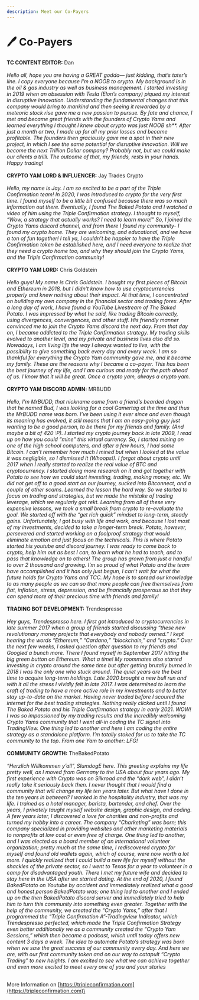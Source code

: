 ```yaml
---
description: Meet our Co-Payers
---
```


# 🖊 Co-Payers

**TC CONTENT EDITOR:** Dan\
\
_Hello all, hope you are having a GREAT godda— just kidding, that’s tater’s line. I copy everyone because I’m a NOOB to crypto. My background is in the oil & gas industry as well as business management. I started investing in 2019 when an obsession with Tesla (Elon’s company) piqued my interest in disruptive innovation. Understanding the fundamental changes that this company would bring to mankind and then seeing it rewarded by a meteoric stock rise gave me a new passion to pursue. By fate and chance, I met and became great friends with the founders of Crypto Yams and learned everything I thought I knew about crypto was just NOOB sh\*\*. After just a month or two, I made up for all my prior losses and became profitable. The founders then graciously gave me a spot in their new project, in which I see the same potential for disruptive innovation. Will we become the next Trillion Dollar company? Probably not, but we could make our clients a trilli. The outcome of that, my friends, rests in your hands. Happy trading!_\
\
**CRYPTO YAM LORD & INFLUENCER:** Jay Trades Crypto\
\
_Hello, my name is Jay. I am so excited to be a part of the Triple Confirmation team! In 2020, I was introduced to crypto for the very first time. I found myself to be a little bit confused because there was so much information out there. Eventually, I found The Baked Potato and I watched a video of him using the Triple Confirmation strategy. I thought to myself, “Wow, a strategy that actually works? I need to learn more!” So, I joined the Crypto Yams discord channel, and from there I found my community- I found my crypto home. They are welcoming, and educational, and we have a ton of fun together! I tell ya, I couldn’t be happier to have the Triple Confirmation token be established here, and I need everyone to realize that they need a crypto home too, and why they should join the Crypto Yams, and the Triple Confirmation community!_\
\
**CRYPTO YAM LORD:** Chris Goldstein\
\
_Hello guys! My name is Chris Goldstein. I bought my first pieces of Bitcoin and Ethereum in 2018, but I didn’t know how to use cryptocurrencies properly and knew nothing about their impact. At that time, I concentrated on building my own company in the financial sector and trading forex. After a long day of work, I have found a YouTube Livestream of The Baked Potato. I was impressed by what he said, like trading Bitcoin correctly, using divergences, convergences, and other stuff. His friendly manner convinced me to join the Crypto Yams discord the next day. From that day on, I became addicted to the Triple Confirmation strategy. My trading skills evolved to another level, and my private and business lives also did so. Nowadays, I am living life the way I always wanted to live, with the possibility to give something back every day and every week. I am so thankful for everything the Crypto Yam community gave me, and it became my family. These are the reasons why I became a co-payer. This has been the best journey of my life, and I am curious and ready for the path ahead of us. I know that it will be great. Once a crypto yam, always a crypto yam._\
\
**CRYPTO YAM DISCORD ADMIN:** MRBUDD\
\
_Hello, I’m MrBUDD, that nickname came from a friend’s bearded dragon that he named Bud, I was looking for a cool Gamertag at the time and thus the MrBUDD name was born. I’ve been using it ever since and even though its meaning has evolved, it still means that I am an easy-going guy just wanting to be a good person, to be there for my friends and family. (And maybe a bit of 420 :P). I started my crypto journey back in late 2009, I read up on how you could “mine” this virtual currency. So, I started mining on one of the high school computers, and after a few hours, I had some Bitcoin. I can’t remember how much I mined but when I looked at the value it was negligible, so I dismissed it (Whoops!). I forgot about crypto until 2017 when I really started to realize the real value of BTC and cryptocurrency. I started doing more research on it and got together with Potato to see how we could start investing, trading, making money, etc. We did not get off to a good start on our journey, sucked into Bitconnect, and a couple of other scams. Learned the lesson the hard way. So we started to focus on trading and strategies, but we made the mistake of trading leverage, which we regularly got rekt. Learning from all of these very expensive lessons, we took a small break from crypto to re-evaluate the goal. We started off with the “get rich quick” mindset to long-term, steady gains. Unfortunately, I got busy with life and work, and because I lost most of my investments, decided to take a longer-term break. Potato, however, persevered and started working on a foolproof strategy that would eliminate emotion and just focus on the technicals. This is where Potato started his youtube and discord journey. I was ready to come back to crypto, help him out as best I can, to learn what he had to teach, and to pass that knowledge on to others! The group has grown from just a handful to over 2 thousand and growing. I’m so proud of what Potato and the team have accomplished and it has only just begun, I can’t wait for what the future holds for Crypto Yams and TCC. My hope is to spread our knowledge to as many people as we can so that more people can free themselves from fiat, inflation, stress, depression, and be financially prosperous so that they can spend more of their precious time with friends and family!_\
\
**TRADING BOT DEVELOPMENT:** Trendespresso\
\
_Hey guys, Trendespresso here. I first got introduced to cryptocurrencies in late summer 2017 when a group of friends started discussing “these new revolutionary money projects that everybody and nobody owned.” I kept hearing the words “Ethereum,” “Cardano,” “blockchain,” and “crypto.” Over the next few weeks, I asked question after question to my friends and Googled a bunch more. There I found myself in September 2017 hitting the big green button on Ethereum. What a time! My roommates also started investing in crypto around the same time but after getting brutally burned in 2018 I was the only one who stuck around. The quiet years are the best time to acquire long-term holdings. Late 2020 brought a new bull run and with it all the stress I vividly felt in late 2017. I was determined to learn the craft of trading to have a more active role in my investments and to better stay up-to-date on the market. Having never traded before I scoured the internet for the best trading strategies. Nothing really clicked until I found The Baked Potato and his Triple Confirmation strategy in early 2021. WOW! I was so impassioned by my trading results and the incredibly welcoming Crypto Yams community that I went all-in coding the TC signal into TradingView. One thing led to another and here I am coding the entire strategy as a standalone platform. I’m totally stoked for us to take the TC community to the top. From one Yam to another: LFG!_\
\
**COMMUNITY GROWTH:** TheBakedPotato\
\
_“Herzlich Willkommen y’all”, SlumdogE here. This greeting explains my life pretty well, as I moved from Germany to the USA about four years ago. My first experience with Crypto was on Silkroad and the “dark web”, I didn’t really take it seriously back then. I never thought that I would find a community that will change my life ten years later. But what have I done in the ten years in between? I worked in the hospitality industry, that was my life. I trained as a hotel manager, barista, bartender, and chef. Over the years, I privately taught myself website design, graphic design, and coding. A few years later, I discovered a love for charities and non-profits and turned my hobby into a career. The company “Charketing” was born; this company specialized in providing websites and other marketing materials to nonprofits at low cost or even free of charge. One thing led to another, and I was elected as a board member of an international volunteer organization; pretty much at the same time, I rediscovered crypto for myself and found old wallets again, which of course, were now worth a lot more. I quickly realized that I could build a new life for myself without the shackles of the private sector, so I went to Texas for a year to volunteer in a camp for disadvantaged youth. There I met my future wife and decided to stay here in the USA after we started dating. At the end of 2020, I found BakedPotato on Youtube by accident and immediately realized what a good and honest person BakedPotato was; one thing led to another and I ended up on the then BakedPotato discord server and immediately tried to help him to turn this community into something even greater. Together with the help of the community, we created the “Crypto Yams,” after that I programmed the “Triple Confirmation A”-Tradingview Indicator, which Trendespresso perfected, which made the Triple Confirmation Strategy even better additionally we as a community created the “Crypto Yam Sessions,” which then became a podcast, which until today offers new content 3 days a week. The idea to automate Potato’s strategy was born when we saw the great success of our community every day. And here we are, with our first community token and on our way to catapult “Crypto Trading” to new heights. I am excited to see what we can achieve together and even more excited to meet every one of you and your stories_

\
More Information on [https://tripleconfirmation.com](https://tripleconfirmation.com)\
